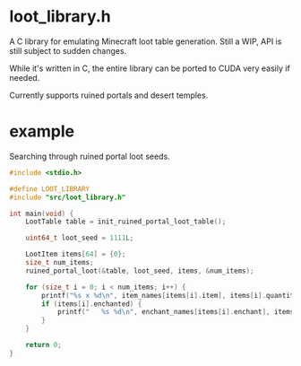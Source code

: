 # loot_library.h
A C library for emulating Minecraft loot table generation. Still a WIP, API is still subject to sudden changes.

While it's written in C, the entire library can be ported to CUDA very easily if needed.

Currently supports ruined portals and desert temples.

# example

Searching through ruined portal loot seeds.
```C
#include <stdio.h>

#define LOOT_LIBRARY
#include "src/loot_library.h"

int main(void) {
    LootTable table = init_ruined_portal_loot_table();

    uint64_t loot_seed = 1111L;

    LootItem items[64] = {0};
    size_t num_items;
    ruined_portal_loot(&table, loot_seed, items, &num_items);

    for (size_t i = 0; i < num_items; i++) {
        printf("%s x %d\n", item_names[items[i].item], items[i].quantity);
        if (items[i].enchanted) {
            printf("   %s %d\n", enchant_names[items[i].enchant], items[i].enchant_level);
        }
    }

    return 0;
}
```

